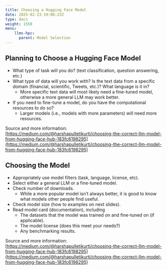 ```yaml
---
title: Choosing a Hugging Face Model
date: 2025-02-23-19:06:23Z
type: docs 
weight: 1550
menu: 
    llms-hpc:
      parent: Model Selection
---
```


## Planning to Choose a Hugging Face Model

* What type of task will you do?  (text classification, question answering, etc.)
* What type of data will you work with?  Is the text data from a specific domain (financial, scientific, Tweets, etc.)?  What language is it in?
  * More specific text data will most likely need a fine-tuned model, otherwise a more general LLM may work better.
* If you need to fine-tune a model, do you have the computational resources to do so?
  * Larger models (i.e., models with more parameters) will need more resources.

Source and more information: [https://medium.com/@harshapulletikurti/choosing-the-correct-llm-model-from-hugging-face-hub-183fc6198295](https://medium.com/@harshapulletikurti/choosing-the-correct-llm-model-from-hugging-face-hub-183fc6198295)


## Choosing the Model

* Appropriately use model filters (task, language, license, etc).
* Select either a general LLM or a fine-tuned model.
* Check number of downloads.
  * While a more popular model isn’t always better, it is good to know what models other people find useful.
* Check model size (how to examples on next slides).
* Read model card (documentation), including
  * The datasets that the model was trained on and fine-tuned on (if applicable).
  * The model license (does this meet your needs?)
  * Any benchmarking results.


Source and more information: [https://medium.com/@harshapulletikurti/choosing-the-correct-llm-model-from-hugging-face-hub-183fc6198295](https://medium.com/@harshapulletikurti/choosing-the-correct-llm-model-from-hugging-face-hub-183fc6198295)

